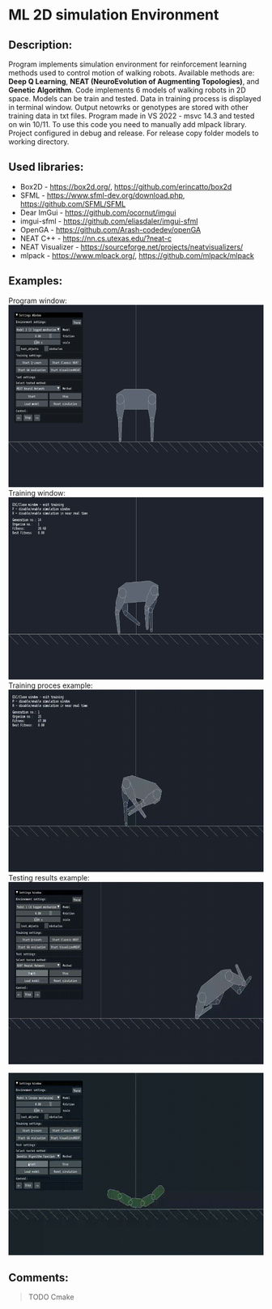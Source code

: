 # ML 2D simulation Environment
## Description:  
Program implements simulation environment for reinforcement learning methods used to control motion of walking robots. Available methods are: **Deep Q Learning**, **NEAT (NeuroEvolution of Augmenting Topologies)**, and **Genetic Algorithm**. Code implements 6 models of walking robots in 2D space. Models can be train and tested. Data in training process is displayed in terminal window. Output netowrks or genotypes are stored with other training data in txt files. Program made in VS 2022 - msvc 14.3 and tested on win 10/11. To use this code you need to manually add mlpack library. Project configured in debug and release. For release copy folder models to working directory.
## Used libraries:
- Box2D - https://box2d.org/, https://github.com/erincatto/box2d
- SFML - https://www.sfml-dev.org/download.php, https://github.com/SFML/SFML
- Dear ImGui - https://github.com/ocornut/imgui
- imgui-sfml - https://github.com/eliasdaler/imgui-sfml
- OpenGA - https://github.com/Arash-codedev/openGA
- NEAT C++ - https://nn.cs.utexas.edu/?neat-c
- NEAT Visualizer - https://sourceforge.net/projects/neatvisualizers/
- mlpack - https://www.mlpack.org/, https://github.com/mlpack/mlpack
  
## Examples:  
Program window:  
<img src="doc/screens/menu1.png" width="640" height="360">  
Training window:  
<img src="doc/screens/menu2.png" width="640" height="360">  
Training proces example:  
<img src="doc/screens/train_window.gif" width="640" height="360">  
Testing results example:  
<img src="doc/screens/example1.gif" width="640" height="360">  
  
<img src="doc/screens/example2.gif" width="640" height="360">  

## Comments:  
> TODO Cmake

